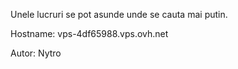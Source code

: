 Unele lucruri se pot asunde unde se cauta mai putin.

Hostname: vps-4df65988.vps.ovh.net

Autor: Nytro

